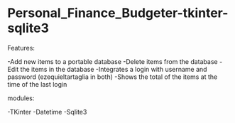# Personal_Finance_Budgeter-tkinter-sqlite3

Features:

-Add new items to a portable database
-Delete items from the database
-Edit the items in the database
-Integrates a login with username and password (ezequieltartaglia in both)
-Shows the total of the items at the time of the last login


modules:

-TKinter
-Datetime
-Sqlite3
